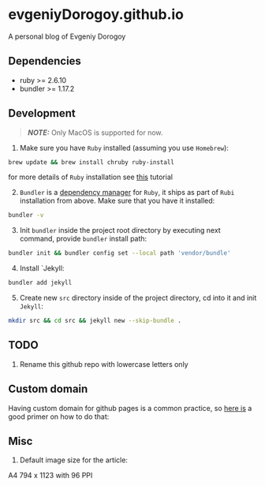 # evgeniyDorogoy.github.io

A personal blog of Evgeniy Dorogoy

## Dependencies
* ruby >= 2.6.10
* bundler >= 1.17.2

## Development

> **_NOTE:_** Only MacOS is supported for now.

1. Make sure you have `Ruby` installed (assuming you use `Homebrew`):

```bash
brew update && brew install chruby ruby-install
```

for more details of `Ruby` installation 
see [this](https://www.moncefbelyamani.com/how-to-install-xcode-homebrew-git-rvm-ruby-on-mac/) tutorial

2. `Bundler` is a [dependency manager](https://bundler.io/) for `Ruby`, 
it ships as part of `Rubi` installation from above. Make sure that you have it installed:

```bash
bundler -v
```

3. Init `bundler` inside the project root directory by executing next command, provide 
`bundler` install path:

```bash
bundler init && bundler config set --local path 'vendor/bundle'
```

4. Install `Jekyll:
```bash
bundler add jekyll
```

5. Create new `src` directory inside of the project directory, cd into it and init `Jekyll`:

```bash
mkdir src && cd src && jekyll new --skip-bundle .
```

## TODO

1. Rename this github repo with lowercase letters only

## Custom domain
Having custom domain for github pages is a common practice, so 
[here is](https://medium.com/@benwiz/how-to-deploy-github-pages-with-aws-route-53-registered-custom-domain-and-force-https-bbea801e5ea3) a good primer on how to do that:

## Misc

1. Default image size for the article:

A4 794 x 1123 with 96 PPI

